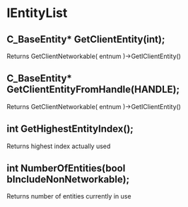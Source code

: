 # IEntityList

## C_BaseEntity* GetClientEntity(int);
Returns GetClientNetworkable( entnum )->GetIClientEntity()
## C_BaseEntity* GetClientEntityFromHandle(HANDLE);
Returns GetClientNetworkable( entnum )->GetIClientEntity()
## int GetHighestEntityIndex();
Returns highest index actually used
## int NumberOfEntities(bool bIncludeNonNetworkable);
Returns number of entities currently in use
